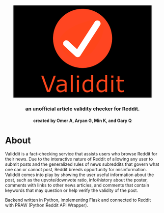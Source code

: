 <p align=center>
    <img src="misc/logoandname.png" alt="Validdit Logo" width=450 height=300>
    <h3 align=center>an unofficial article validity checker for Reddit.</h3>
    <h4 align=center>created by Omer A, Aryan G, Min K, and Gary Q
</p>

# About
Validdit is a fact-checking service that assists users who browse Reddit for their news. Due to the interactive nature of Reddit of allowing any user to submit posts and the generalized rules of news subreddits that govern what one can or cannot post, Reddit breeds opportunity for misinformation. Validdit comes into play by showing the user useful information about the post, such as the upvote/downvote ratio, info/history about the poster, comments with links to other news articles, and comments that contain keywords that may question or help verify the validity of the post.

Backend written in Python, implementing Flask and connected to Reddit with PRAW (Python Reddit API Wrapper).

